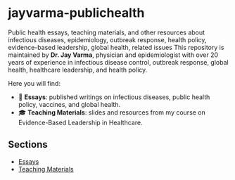 # jayvarma-publichealth
Public health essays, teaching materials, and other resources about infectious diseases, epidemiology, outbreak response, health policy, evidence-based leadership, global health, related issues
This repository is maintained by **Dr. Jay Varma**, physician and epidemiologist with over 20 years of experience in infectious disease control, outbreak response, global health, healthcare leadership, and health policy.

Here you will find:
- 📝 **Essays**: published writings on infectious diseases, public health policy, vaccines, and global health.
- 🎓 **Teaching Materials**: slides and resources from my course on Evidence-Based Leadership in Healthcare.

## Sections
- [Essays](essays/)
- [Teaching Materials](teaching/)

